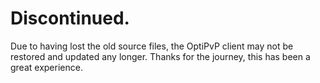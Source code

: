 # Discontinued.
Due to having lost the old source files, the OptiPvP client may not be restored and updated any longer. Thanks for the journey, this has been a great experience.
